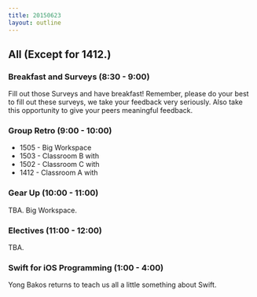 ```yaml
---
title: 20150623
layout: outline
---
```


## All (Except for 1412.)

### Breakfast and Surveys (8:30 - 9:00)

Fill out those Surveys and have breakfast! Remember, 
please do your best to fill out these surveys, we take your feedback
very seriously. Also take this opportunity to give your peers meaningful feedback.

### Group Retro (9:00 - 10:00)

* 1505 - Big Workspace 
* 1503 - Classroom B with 
* 1502 - Classroom C with 
* 1412 - Classroom A with 

### Gear Up (10:00 - 11:00)

TBA. Big Workspace.

### Electives (11:00 - 12:00) 

TBA.

### Swift for iOS Programming (1:00 - 4:00)

Yong Bakos returns to teach us all a little something about Swift.